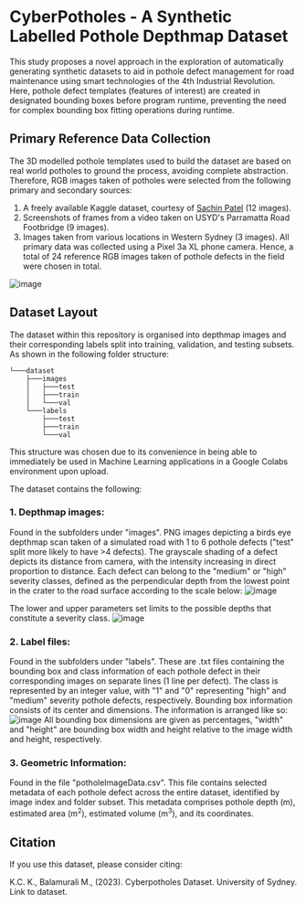 # CyberPotholes - A Synthetic Labelled Pothole Depthmap Dataset
This study proposes a novel approach in the exploration of automatically generating synthetic datasets to aid in pothole defect management for road maintenance using smart technologies of the 4th Industrial Revolution. Here, pothole defect templates (features of interest) are created in designated bounding boxes before program runtime, preventing the need for complex bounding box fitting operations during runtime.

## Primary Reference Data Collection
The 3D modelled pothole templates used to build the dataset are based on real world potholes to ground the process, avoiding complete abstraction. Therefore, RGB images taken of potholes were selected from the following primary and secondary sources:
1. A freely available Kaggle dataset, courtesy of [Sachin Patel](https://www.kaggle.com/datasets/sachinpatel21/pothole-image-dataset) (12 images).
2. Screenshots of frames from a video taken on USYD's Parramatta Road Footbridge (9 images).
3. Images taken from various locations in Western Sydney (3 images).
All primary data was collected using a Pixel 3a XL phone camera.
Hence, a total of 24 reference RGB images taken of pothole defects in the field were chosen in total.

![image](https://github.com/Kiran-KC-01/CyberPotholes/assets/167006792/8ced4733-0b45-4d5b-8b94-d3dfe2054b5d)

## Dataset Layout  
The dataset within this repository is organised into depthmap images and their corresponding labels split into training, validation, and testing subsets. As shown in the following folder structure:

```
└───dataset
    ├───images
    │   ├───test
    │   ├───train
    │   └───val
    └───labels
        ├───test
        ├───train
        └───val
```

This structure was chosen due to its convenience in being able to immediately be used in Machine Learning applications in a Google Colabs environment upon upload.

The dataset contains the following:
### 1. Depthmap images: 
Found in the subfolders under "images". PNG images depicting a birds eye depthmap scan taken of a simulated road with 1 to 6 pothole defects ("test" split more likely to have >4 defects). The grayscale shading of a defect depicts its distance from camera, with the intensity increasing in direct proportion to distance. Each defect can belong to the "medium" or "high" severity classes, defined as the perpendicular depth from the lowest point in the crater to the road surface according to the scale below:
![image](https://github.com/Kiran-KC-01/CyberPotholes/assets/167006792/26eaa5c6-3d7d-46e4-9b2b-b275b643d636)

The lower and upper parameters set limits to the possible depths that constitute a severity class.
![image](https://github.com/Kiran-KC-01/CyberPotholes/assets/167006792/40d703fa-5c39-4526-a578-3bb948578e01)


### 2. Label files: 
Found in the subfolders under "labels". These are .txt files containing the bounding box and class information of each pothole defect in their corresponding images on separate lines (1 line per defect). The class is represented by an integer value, with "1" and "0" representing "high" and "medium" severity pothole defects, respectively. Bounding box information consists of its center and dimensions. The information is arranged like so:
![image](https://github.com/Kiran-KC-01/CyberPotholes/assets/167006792/63e162f8-684e-48bf-b571-f1ee34e6778b)
All bounding box dimensions are given as percentages, "width" and "height" are bounding box width and height relative to the image width and height, respectively.

### 3. Geometric Information: 
Found in the file "potholeImageData.csv". This file contains selected metadata of each pothole defect across the entire dataset, identified by image index and folder subset. This metadata comprises pothole depth (m), estimated area (m<sup>2</sup>), estimated volume (m<sup>3</sup>), and its coordinates.

## Citation
If you use this dataset, please consider citing:

K.C. K., Balamurali M., (2023). Cyberpotholes Dataset. University of Sydney. Link to dataset.
